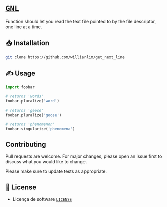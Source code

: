 # [`GNL`](https://github.com/willianlim/get_next_line/blob/main/pdf/en.subject.pdf)

Function should let you read the text file pointed to by the file descriptor, one line at a time.

## 📥 Installation

```bash
git clone https://github.com/willianlim/get_next_line
```

## ✍ Usage

```python
import foobar

# returns 'words'
foobar.pluralize('word')

# returns 'geese'
foobar.pluralize('goose')

# returns 'phenomenon'
foobar.singularize('phenomena')
```

## Contributing
Pull requests are welcome. For major changes, please open an issue first to discuss what you would like to change.

Please make sure to update tests as appropriate.

## 📝 License
- Licença de software [`LICENSE`](https://github.com/willianlim/get_next_line/blob/main/LICENSE)
